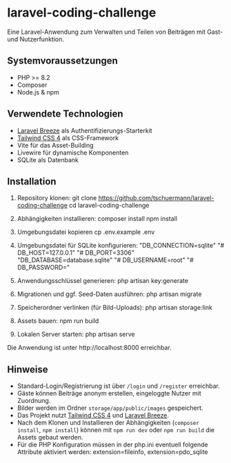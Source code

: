 # laravel-coding-challenge

Eine Laravel-Anwendung zum Verwalten und Teilen von Beiträgen mit Gast- und Nutzerfunktion.

## Systemvoraussetzungen

- PHP >= 8.2
- Composer
- Node.js & npm

## Verwendete Technologien

- [Laravel Breeze](https://laravel.com/docs/starter-kits) als Authentifizierungs-Starterkit
- [Tailwind CSS 4](https://tailwindcss.com/docs/installation) als CSS-Framework
- Vite für das Asset-Building
- Livewire für dynamische Komponenten
- SQLite als Datenbank

## Installation

1. Repository klonen:
git clone https://github.com/tschuermann/laravel-coding-challenge
cd laravel-coding-challenge

2. Abhängigkeiten installieren:
composer install
npm install

3. Umgebungsdatei kopieren 
cp .env.example .env

4. Umgebungsdatei für SQLite konfigurieren:
"DB_CONNECTION=sqlite"
"# DB_HOST=127.0.0.1"
"# DB_PORT=3306"
"DB_DATABASE=database.sqlite"
"# DB_USERNAME=root"
"# DB_PASSWORD="

5. Anwendungsschlüssel generieren:
php artisan key:generate

6. Migrationen und ggf. Seed-Daten ausführen:
php artisan migrate

7. Speicherordner verlinken (für Bild-Uploads):
php artisan storage:link

8. Assets bauen:
npm run build

9. Lokalen Server starten:
php artisan serve

Die Anwendung ist unter http://localhost:8000 erreichbar.

## Hinweise

- Standard-Login/Registrierung ist über `/login` und `/register` erreichbar.
- Gäste können Beiträge anonym erstellen, eingeloggte Nutzer mit Zuordnung.
- Bilder werden im Ordner `storage/app/public/images` gespeichert.
- Das Projekt nutzt [Tailwind CSS 4](https://tailwindcss.com/docs/installation) und [Laravel Breeze](https://laravel.com/docs/starter-kits).
- Nach dem Klonen und Installieren der Abhängigkeiten (`composer install`, `npm install`) können mit `npm run dev` oder `npm run build` die Assets gebaut werden.
- Für die PHP Konfiguration müssen in der php.ini eventuell folgende Attribute aktiviert werden:
extension=fileinfo, extension=pdo_sqlite